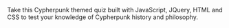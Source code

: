 Take this Cypherpunk themed quiz built with JavaScript, JQuery, HTML and CSS to test your knowledge of Cypherpunk history and philosophy.
